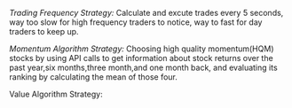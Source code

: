 

_Trading Frequency Strategy:_
Calculate and excute trades every 5 seconds, way too slow for high frequency traders to notice,
way to fast for day traders to keep up.

*Momentum Algorithm Strategy:*
Choosing high quality momentum(HQM) stocks by using API calls to get information
about stock returns over the past year,six months,three month,and one month back, and evaluating its ranking
by calculating the mean of those four.

Value Algorithm Strategy:


